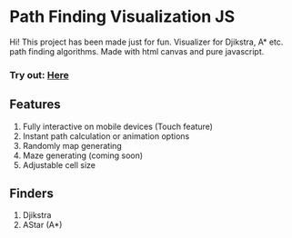 # Path Finding Visualization JS

Hi! This project has been made just for fun. Visualizer for Djikstra, A* etc. path finding algorithms. Made with html canvas and pure javascript.

### Try out: [Here](https://dolmushcu.github.io/PathFindingJs/)

## Features
1. Fully interactive on mobile devices (Touch feature)
2. Instant path calculation or animation options
3. Randomly map generating
4. Maze generating (coming soon)
5. Adjustable cell size

## Finders
1. Djikstra
2. AStar (A*)
